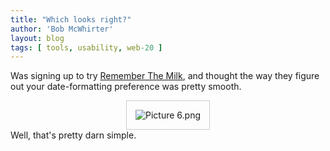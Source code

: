 ```yaml
---
title: "Which looks right?"
author: 'Bob McWhirter'
layout: blog
tags: [ tools, usability, web-20 ]
---
```

Was signing up to try <a title="Remember The Milk" href="http://rememberthemilk.com/">Remember The Milk</a>, and thought the way they figure out your date-formatting preference was pretty smooth.
<div style="text-align: center">
  <img style="border: 1px solid #cccccc; padding: 1em" id="image275" alt="Picture 6.png" src="/blog/assets/Picture%206.png"/>
</div>
Well, that's pretty darn simple.

